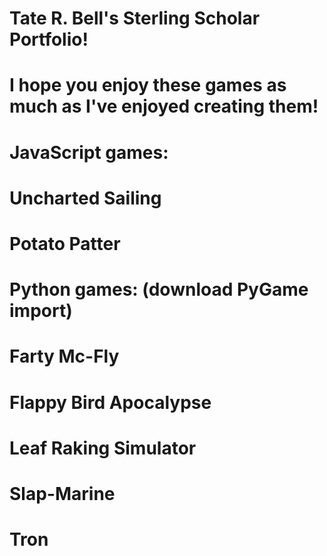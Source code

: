 # Tate R. Bell's Sterling Scholar Portfolio!

# I hope you enjoy these games as much as I've enjoyed creating them!



# JavaScript games:
# Uncharted Sailing
# Potato Patter


# Python games: (download PyGame import)
# Farty Mc-Fly
# Flappy Bird Apocalypse
# Leaf Raking Simulator
# Slap-Marine
# Tron

